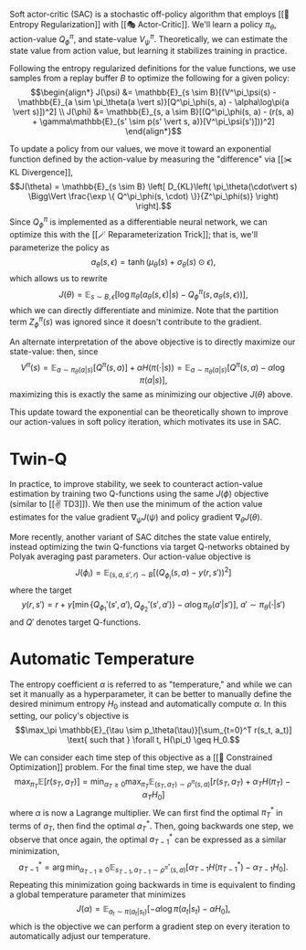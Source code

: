 Soft actor-critic (SAC) is a stochastic off-policy algorithm that employs [[🎲 Entropy Regularization]] with [[🎭 Actor-Critic]]. We'll learn a policy $\pi_\theta$, action-value $Q^\pi_\phi$, and state-value $V^\pi_\psi$. Theoretically, we can estimate the state value from action value, but learning it stabilizes training in practice.

Following the entropy regularized definitions for the value functions, we use samples from a replay buffer $B$ to optimize the following for a given policy: $$\begin{align*} J(\psi) &= \mathbb{E}_{s \sim B}[(V^\pi_\psi(s) - \mathbb{E}_{a \sim \pi_\theta(a \vert s)}[Q^\pi_\phi(s, a) - \alpha\log\pi(a \vert s)])^2] \\ J(\phi) &= \mathbb{E}_{s, a \sim B}[(Q^\pi_\phi(s, a) - (r(s, a) + \gamma\mathbb{E}_{s' \sim p(s' \vert s, a)}[V^\pi_\psi(s')]))^2] \end{align*}$$

To update a policy from our values, we move it toward an exponential function defined by the action-value by measuring the "difference" via [[✂️ KL Divergence]], $$J(\theta) = \mathbb{E}_{s \sim B} \left[ D_{KL}\left( \pi_\theta(\cdot\vert s) \Bigg\Vert \frac{\exp \{ Q^\pi_\phi(s, \cdot) \}}{Z^\pi_\phi(s)} \right) \right].$$ Since $Q^\pi_\phi$ is implemented as a differentiable neural network, we can optimize this with the [[🪄 Reparameterization Trick]]; that is, we'll parameterize the policy as $$a_\theta(s, \epsilon) = \tanh(\mu_\theta(s) + \sigma_\theta(s) \odot \epsilon),$$ which allows us to rewrite $$J(\theta) = \mathbb{E}_{s \sim B, \epsilon}[\log \pi_\theta(a_\theta(s, \epsilon) \vert s) - Q_\phi^\pi(s, a_\theta(s, \epsilon))],$$ which we can directly differentiate and minimize. Note that the partition term $Z^\pi_\phi(s)$ was ignored since it doesn't contribute to the gradient.

An alternate interpretation of the above objective is to directly maximize our state-value: then, since $$V^\pi(s) = \mathbb{E}_{a \sim \pi_\theta(a \vert s)}[Q^\pi(s, a)] + \alpha H(\pi(\cdot\vert s)) = \mathbb{E}_{a \sim \pi_\theta(a \vert s)}[Q^\pi(s, a) - \alpha \log \pi(a \vert s)],$$ maximizing this is exactly the same as minimizing our objective $J(\theta)$ above.

This update toward the exponential can be theoretically shown to improve our action-values in soft policy iteration, which motivates its use in SAC.

# Twin-Q
In practice, to improve stability, we seek to counteract action-value estimation by training two Q-functions using the same $J(\phi)$ objective (similar to [[✌️ TD3]]). We then use the minimum of the action value estimates for the value gradient $\nabla_\psi J(\psi)$ and policy gradient $\nabla_\theta J(\theta)$.

More recently, another variant of SAC ditches the state value entirely, instead optimizing the twin Q-functions via target Q-networks obtained by Polyak averaging past parameters. Our action-value objective is $$J(\phi_i) = \mathbb{E}_{(s, a, s', r) \sim B}[(Q_{\phi_i}(s, a) - y(r, s'))^2]$$ where the target $$y(r, s') = r + \gamma[\min \{ Q_{\phi_1}'(s', a'),  Q_{\phi_2}'(s', a') \}  - \alpha \log\pi_\theta(a' \vert s')],\ a' \sim \pi_\theta(\cdot\vert s')$$ and $Q'$ denotes target Q-functions.

# Automatic Temperature
The entropy coefficient $\alpha$ is referred to as "temperature," and while we can set it manually as a hyperparameter, it can be better to manually define the desired minimum entropy $H_0$ instead and automatically compute $\alpha$. In this setting, our policy's objective is $$\max_\pi \mathbb{E}_{\tau \sim p_\theta(\tau)}[\sum_{t=0}^T r(s_t, a_t)] \text{ such that } \forall t, H(\pi_t) \geq H_0.$$

We can consider each time step of this objective as a [[👠 Constrained Optimization]] problem. For the final time step, we have the dual $$\max_{\pi_T} \mathbb{E}[r(s_T, a_T)] = \min_{\alpha_T \geq 0} \max_{\pi_T} \mathbb{E}_{(s_T, a_T) \sim \rho^\pi(s, a)}[r(s_T, a_T) + \alpha_T H(\pi_T) - \alpha_T H_0]$$ where $\alpha$ is now a Lagrange multiplier. We can first find the optimal $\pi_T^*$ in terms of $a_T$, then find the optimal $a_T^*$. Then, going backwards one step, we observe that once again, the optimal $a_{T-1}^*$ can be expressed as a similar minimization, $$a_{T-1}^* = \arg\min_{\alpha_{T-1} \geq 0} \mathbb{E}_{s_{T-1}, a_{T-1} \sim \rho^{\pi^*}(s, a)}[\alpha_{T-1} H(\pi^*_{T-1}) - \alpha_{T-1}H_0].$$ Repeating this minimization going backwards in time is equivalent to finding a global temperature parameter that minimizes $$J(\alpha) = \mathbb{E}_{a_t \sim \pi(a_t \vert s_t)}[-\alpha \log \pi(a_t \vert s_t) - \alpha H_0],$$ which is the objective we can perform a gradient step on every iteration to automatically adjust our temperature.
